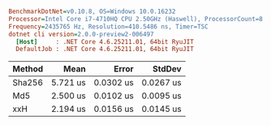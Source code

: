 ``` ini

BenchmarkDotNet=v0.10.8, OS=Windows 10.0.16232
Processor=Intel Core i7-4710HQ CPU 2.50GHz (Haswell), ProcessorCount=8
Frequency=2435765 Hz, Resolution=410.5486 ns, Timer=TSC
dotnet cli version=2.0.0-preview2-006497
  [Host]     : .NET Core 4.6.25211.01, 64bit RyuJIT
  DefaultJob : .NET Core 4.6.25211.01, 64bit RyuJIT


```
 | Method |     Mean |     Error |    StdDev |
 |------- |---------:|----------:|----------:|
 | Sha256 | 5.721 us | 0.0302 us | 0.0267 us |
 |    Md5 | 2.500 us | 0.0102 us | 0.0095 us |
 |    xxH | 2.194 us | 0.0156 us | 0.0145 us |
